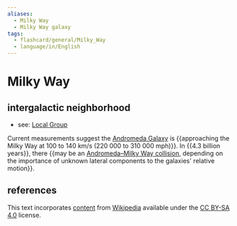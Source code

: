 ```yaml
---
aliases:
  - Milky Way
  - Milky Way galaxy
tags:
  - flashcard/general/Milky_Way
  - language/in/English
---
```


# Milky Way

## intergalactic neighborhood

- see: [Local Group](Local%20Group.md)

Current measurements suggest the [Andromeda Galaxy](Andromeda%20Galaxy.md) is {{approaching the Milky Way at 100 to 140 km/s (220&nbsp;000 to 310&nbsp;000 mph)}}. In {{4.3 billion years}}, there {{may be an [Andromeda–Milky Way collision](Andromeda–Milky%20Way%20collision.md), depending on the importance of unknown lateral components to the galaxies' relative motion}}. <!--SR:!2024-07-28,10,250!2024-09-03,47,290!2024-09-21,67,310-->

## references

This text incorporates [content](https://en.wikipedia.org/wiki/Milky_Way) from [Wikipedia](Wikipedia.md) available under the [CC BY-SA 4.0](https://creativecommons.org/licenses/by-sa/4.0/) license.
